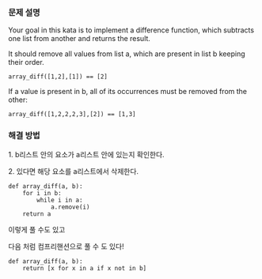 ### 문제 설명

Your goal in this kata is to implement a difference function, which subtracts one list from another and returns the result.

It should remove all values from list a, which are present in list b keeping their order.

```
array_diff([1,2],[1]) == [2]
```

If a value is present in b, all of its occurrences must be removed from the other:

```
array_diff([1,2,2,2,3],[2]) == [1,3]
```

### 해결 방법

1\. b리스트 안의 요소가 a리스트 안에 있는지 확인한다.

2\. 있다면 해당 요소를 a리스트에서 삭제한다.

```
def array_diff(a, b):
    for i in b:
        while i in a:
            a.remove(i)
    return a
```

이렇게 풀 수도 있고

다음 처럼 컴프리핸션으로 풀 수 도 있다!

```
def array_diff(a, b):
    return [x for x in a if x not in b]
```